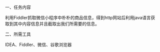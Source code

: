 
<p>一、任务内容</p>
利用Fiddler抓取微信小程序中朴朴的商品信息，得到http网站后利用java语言获取到其中内容信息并且截取出我们所需要的信息。

<p>二、所需工具</p>
IDEA、Fiddler、微信、谷歌浏览器
